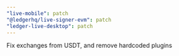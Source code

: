 ```yaml
---
"live-mobile": patch
"@ledgerhq/live-signer-evm": patch
"ledger-live-desktop": patch
---
```


Fix exchanges from USDT, and remove hardcoded plugins
